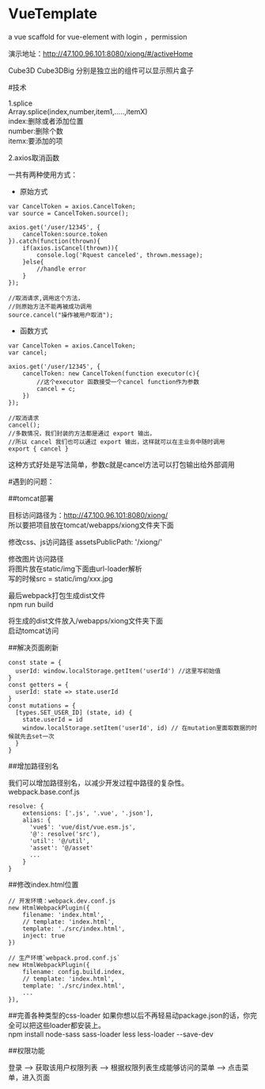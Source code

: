 # VueTemplate

a vue scaffold for vue-element with login ，permission

演示地址：http://47.100.96.101:8080/xiong/#/activeHome

Cube3D Cube3DBig 分别是独立出的组件可以显示照片盒子

#技术

1.splice  
Array.splice(index,number,item1,.....,itemX)  
index:删除或者添加位置  
number:删除个数  
itemx:要添加的项

2.axios取消函数

一共有两种使用方式：
- 原始方式
```
var CancelToken = axios.CancelToken;
var source = CancelToken.source();

axios.get('/user/12345', {
    cancelToken:source.token
}).catch(function(thrown){
    if(axios.isCancel(thrown)){
        console.log('Rquest canceled', thrown.message);
    }else{
        //handle error
    }
});

//取消请求,调用这个方法，
//则原始方法不能再被成功调用
source.cancel("操作被用户取消");
```

- 函数方式
```
var CancelToken = axios.CancelToken;
var cancel;

axios.get('/user/12345', {
    cancelToken: new CancelToken(function executor(c){
        //这个executor 函数接受一个cancel function作为参数
        cancel = c;
    })
});

//取消请求
cancel();
//多数情况，我们封装的方法都是通过 export 输出，
//所以 cancel 我们也可以通过 export 输出，这样就可以在主业务中随时调用
export { cancel }
```
这种方式好处是写法简单，参数c就是cancel方法可以打包输出给外部调用


#遇到的问题：

##tomcat部署

目标访问路径为：http://47.100.96.101:8080/xiong/   
所以要把项目放在tomcat/webapps/xiong文件夹下面  

修改css、js访问路径
assetsPublicPath: '/xiong/'

修改图片访问路径  
将图片放在static/img下面由url-loader解析  
写的时候src = static/img/xxx.jpg

最后webpack打包生成dist文件  
npm run build

将生成的dist文件放入/webapps/xiong文件夹下面  
启动tomcat访问

##解决页面刷新
```
const state = {
  userId: window.localStorage.getItem('userId') //这里写初始值
}
const getters = {
  userId: state => state.userId
}
const mutations = {
  [types.SET_USER_ID] (state, id) {
    state.userId = id
    window.localStorage.setItem('userId', id) // 在mutation里面取数据的时候就先去set一次
  }
}
```

##增加路径别名

我们可以增加路径别名，以减少开发过程中路径的复杂性。  
webpack.base.conf.js  
```ang
resolve: {
    extensions: ['.js', '.vue', '.json'],
    alias: {
      'vue$': 'vue/dist/vue.esm.js',
      '@': resolve('src'),
      'util': '@/util',
      'asset': '@/asset'
      ...
    }
}
```
##修改index.html位置
```
// 开发环境：webpack.dev.conf.js
new HtmlWebpackPlugin({
    filename: 'index.html',
    // template: 'index.html',
    template: './src/index.html',
    inject: true
})

// 生产环境`webpack.prod.conf.js`
new HtmlWebpackPlugin({
    filename: config.build.index,
    // template: 'index.html',
    template: './src/index.html',
    ...
}),
```
##完善各种类型的css-loader
如果你想以后不再轻易动package.json的话，你完全可以把这些loader都安装上。  
npm install node-sass sass-loader less less-loader --save-dev

##权限功能

登录 ——> 获取该用户权限列表 ——> 根据权限列表生成能够访问的菜单 ——> 点击菜单，进入页面


